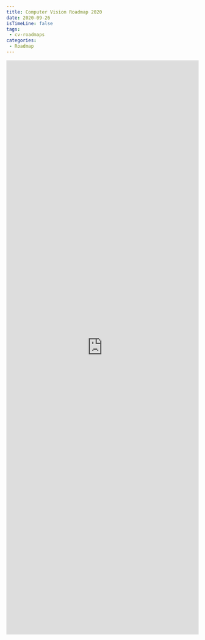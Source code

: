```yaml
---
title: Computer Vision Roadmap 2020
date: 2020-09-26
isTimeLine: false
tags:
 - cv-roadmaps
categories: 
 - Roadmap
---
```


<iframe frameborder="0" style="width:100%;height:1500px;" src="https://viewer.diagrams.net/?highlight=0000ff&edit=_blank&layers=1&nav=1&title=CV.drawio#R7V1be6JKsP01833nPIwfV5VHI8Y4WzAmmkTfEAiiKB7FC%2F76swrEC2JMMmqchGRnjzZNX6pXVfcqqptffHGwKI%2B1UVdxDdP5xTHG4hcv%2F%2BI4ls%2Fm8Q%2Bl%2BGFKns2GCdbYNlaZNgmP9tJcJTKr1KltmJOdjJ7rOp492k3U3eHQ1L2dNG08due72V5dZ7fWkWaZewmPuubspz7bhtddpbIMs7lwZ9pWd1V1Xlxd6Gh63xq70%2BGqvl8c%2Fxr8hJcHWlTWKv%2BkqxnufCfJXHi37tBb9aAw1ru2hz5OcEnWpqjSHP8SS13PI1kUfnG3%2BO%2BVbshYrms5pjayJxndHSBZnyDL7as2sB0aiO2ybtZloVK%2B9Isvjl3XCz8NFkXToQGNxips2e2Bq2thjc2h954bnprqvf9fz76fFn3%2Fv1nuadlt%2FRaFsJiZ5kzNSHiBiDw%2FGhZIa0Qf7UEwfjczc%2BzZGLWq1jGde3die7Y7xPWO63kQwCZDwbEtuuC5I6QGtxcmoxA5DFK06MurvTCNKAu%2BG5qnQcrhV%2B52MrMgusUAvSne36lc278ROs%2BLqb4c9VtLxtbuHhhddmdV%2FobVB%2FNph%2F8zrHIPvSr3NGk%2Fs05n%2BLCsLktT5TFvV%2B66XqcsLmsDtXf%2F%2BMc17h7mNTs%2Fa%2FF%2FnNbLw8gYPPU6HOt1OHFZHUh%2B25emuq9s7hv%2B6bd723UavOGLvOKLM32gz5RGX6w95ueKncddrN8utzydd6ZG%2BVaoPovLil%2BxzDI76QyVrM63h9ttQEl8daiv6sX9cmFe5am%2F63ukyqDLGHeFbNWXkFufGksl7O%2ByMkf%2BGZVZsdfyWXa4h5FelvpaY7vN6qxdduZ0rTpUZ8bLn177uY32G051IDpGUSo9leozncN9LzfI2%2FeUotg3yvUt%2BTlTjVd7rZcbZ68PW9ciGbYwDjp%2F021xT8sqt7mOtvLa8wOjyYwN2fnK3Y2ANLf97Ay1u7pU6ZXmNflmbhYrljFwHIP5MzMpb7Ewr8glUekVLKVREJTg%2BpOvc86sg%2FFRHoUFyhm1kbfJtu%2BaA2lmII%2F2LI51Tu3q5WZ2J39REBVbYCtFC3JvzdvPyqLdcwbVYgHfK%2FNqo8DgT%2FjvsWJtySXbLku9zuDWa0O%2B7bs%2FXQN9a%2FsFt8VJc%2FOxPw3GoycMKny3W%2FML1n35wWkPFbQDfRsEnzmga3Zvt3pmuZSrFAv57fKDsp8fOO35ia%2BUnT5kbbdeVJLbvPVsOKhn0uErUsVWB%2B3gt2VXyn8wlg%2BOPlBnnbLk3z9WepA2R3%2B4zwZe%2Bu0X5Cnf9rSXBxHXF9VeAfdtxqU2vOm2uaftPPMDeZZa%2Bbbf4XWMVSV2fTTrcAzSC1Nl2dy9NlAFlCmq8TIHKtXFqnI8%2FQE6%2BgRZiEz15WmKNi0hiwAX22OKPL4%2BeJoaRXbSenEcHWPbKd%2BK7ZcK4QFtlfg2%2FyfARXtwO9G5WLuGxqiDugyf3cKlxal2DDs0ziir%2Btx1tGfDNYJ8hcXBfC8W5NBkCJOdgbdscbfzdmOEOkSSnWcCP0pPP9QWr%2FXSHXWenWz7OdAJu7rcxhTrwL70Yb%2B6K4x4bXxul2%2BZVqPFbuMvwNfgYVBz%2FpQedtOtirzotZajF%2BBjXLkjOzfqtgYSS32rxPMWAyz3agOyG2zXkEW073bYfpSWxkAfk726L0qwz6MBykP767Dhf2xVaDUm6xJQI%2BVgTLIEYY1%2B%2B2VlkRpvWfaHHqQR3FdlVUZ7Xkwen1mgsbkjmZ2WDmHdywtn77o8n7U4JfvESb62ey1f5YM2PT6UWtutxx2d5yem9fzQNcqlnSuL4S5qF5Dg0wQjogRotAuLGAKGOiSsl1loexMWYdE1n5%2F8yHKtkRsfQYysVrxZGnfOJLA8A2fSkd1eYAF6hXmNa4865bnXCSwu5NRwFzVeZVDXuP0YIduF1lsLWDu01qJ2EXLUiqwsVV9glWWJV%2Bw5XWeQD5a2ZdX9wkJZWlO1obC1hjIB4llYzmVNLrAVucJXeyVYmRJfe5yLtQZmXLnPqsuSpRYFQW3U8dfnqrIloHwBsxXyFTxYaqHW6PNKr7TENVaFFVZ6%2FbkKWaFeRm3oLKQ5UZeWUO0pC6VnweL3p%2BpSX6rLgl%2BVW9A6AbNEfak%2BFpYoD3UrvtLAPXIf97RE%2FOtTv4J%2BUD57zqiYOZVeE%2F0pWbBOaKuOz7Dycn0RzAY9fa74BeQVMAOUFujTUqU%2B9fqot4V76vhch6XSxaqszGtFqrfpo90%2BPjPo%2B6ImVyaQG4d6IaOmUKGZBPKBTAS0AeXqsIw6%2Bl6xUN%2B01qgsVFlZVGXIkWTU09Hupl%2Ft9TFGJYbGQ5VLdA%2Fk0rdaPlkcgVPlJqs0SpNqo4QxaPKqXKH%2B0mf0s8%2Bo%2Ftyj8lH2XHksYFwxZg3MPLKFexSMb2mpyhaPGRXyqvtqoyVWi8wyuB%2F50G6x2tNhrSuUjvyFRa1RXyI%2F%2BivwkGFQh%2Foo%2BDXUqxJOZAv9gR2U69Qu1F2BfPsYuxKNw1LtYaVTZDDGul9rAH%2FoM%2BS%2BUJd1BrL2gK0pxhByK6EvFciQymryYf0WrzQgex99KdLY94OygDNRXVY44IDqmhIOgr4vK1O0HZjuUz3L2qPAAPNcUA%2BNfa85h1wJVyz6JlI%2Bqof6g%2FFFuQVf7TWBOYvBWKE%2FdT5oT4PWhsCcTXgucWF%2FSlxNxmxrFzCzU390YKqA%2BlvAfwsY6BMe0OYmYRe4a1JbxFB%2F%2BoJK4ybXacb0gTHoVR3yas1pvKAfKAfpsNMVuQVcFBjkF4AX3FvAuNc5tHUJ%2FC0DvfaBF9JluSDUZMtSSW9kwps%2BIfyiDXO1R%2BOL8e6hHyijKjc5whBkhnGAHGlMi3MfsqCxRN8UGkOUUwDuaVwsjsZU8YO8HPSD7ALKay2URkVAOmEe7dcnhF3o4jzAwSPJhvpampMNQHmk8%2BgTcLlsoowAl8CRApnhPuiN4s8ZBXpBeq8E9gEyRV58J7lwKM8CHnyME0vlqoH8gZHQzqDeFh%2B2uQTZNsVKkUF9LR7jhTJIrywWdsSCTqC8uoB%2Bo36U3bBQZh%2FpFcgM9safC1Q29J9HGSivRTKgNmOsFDGwp4THR8pToPFBWfRZpz4C2xjHZX8O%2FCENfQMugE%2BUT7K3YP%2BakG1JxP2wV7C11P5GBWXr0FsdfaswJGvCQngNut1A2TLJvjKlFSts6qq8Cmx1H1hTSNcYjDuHtvEom0W%2FOMiU8AL7gTagbWgH5KBgrFsTaltN1tH2oA7Yhj70oIKy6pBbBXgukUzAeKgshfrDAvPQkT7VwWAsGBoX2C20vT4nW0s2isYe7RApf4jhFpUzV0MbKiiPcz%2BwYw0wn2BFhVUPVptGGbJ5jK34OGnaAWszsNKtPqusPmx3jbsnn%2BZFsIKdlXWV0zezdT7gVkuBWC5%2FY401wwaVLrqOOw6IL5%2BT6RfX3JGm2x6R%2BRzx1rHraSvO%2B5vNU8o%2BF1%2FRc6LC5mIracXNy6Y7ML2xjyyrqzlGyohZafMTFrBy5QiSlJG2f1a8fb7xk%2FCilMmvHD7dLS8Jx3CZXG7lpVn5N6x19RuHAT6sfAYf8R%2Bwqf8g9R%2Bk%2FoMT%2Bw9E4lD2tuVql58Guh%2B2J%2Fi8bIEl5He5x9ZojQKJte%2Fao%2FaLvvI2%2FOkGbPcuYO1A6WJG7LjChX6DNuxsi6RdfvI3XgWFW3kOtrwK0rz1rI6Muz5Jd6rEpAJuMmw%2Fb%2BcpJOd5UV0wqJkBDVRirNmEtDuB%2FRawpo8zfGLSfS5eZovvBww7nk4SNgItrnvGs4g2KTSXCDEe1gOK%2FcC78BxyMKBy5UEoQWaq2%2BENcLWAXQ9az4tl%2B%2FEQ0zdG7bsHl7wqtA48xPi18tOozXUZykdrx4OeAYw4uNMhzwB5S7DGPeSdYLtm2fG0l5FDyMHcuTMfbrHYFUY2ngTM29sIJHyRNco2%2Bw%2FlnfSAX6u9mmMAHxMr8C4Mbu0O%2F0R9s%2BN5QzQr2Taw1nm%2BZe4HjkeerNBSebA88zxZ341n4SCfF9HXsL7hHwdaBeut7lgTHeuATjG0rKgTf6pH3izcN2vyD%2BDIiz%2Bh12JHLjvtNMoO00H%2BvT4XpbW3ZFdO81mShwX5t7wy294bfWfswPnt9vNcqvRXvgC5FPOEGT5kO%2B88S32yGisfgb3y%2FKwxGxu7OcbUBY4Z83lBMhqQz6S28hrC8ucCH0KRXXv8ar1STucf%2FA7nORGma1gbgsdhrVeB5SRMAjN9xsLanNZrc3CdYD2PtTPWjVhb2jdyhfL70GMZtiTwJzTBByqi2miCj5Avgfgfcd6%2BCH0Hv%2BizWG8usCal9R%2BtKcFdWihPwRoVHAZ8t9bAehvcKPAXPBKXrc8DzumTL6LEBFxjaa14FpiMjLw9Bev8Pk%2F%2BAuTD%2Bhbr5WKBeDb01ALHm%2BO%2BJvHEBa31A07RwHq510I99YBngqMsA85JbcCaXg04DThTUHYT9YDr9VoiOAT6PEefiXNXiK9ZAb8Av0JfBfIXkE8E7Q55IvpaawT8ntbXqLcADgH5BPwQcmmA62AWUYhr91o%2BOBU4AfkowOsC3kFcEDYRq4cKyR9yBJcJ%2BcUSZSwDfmKFnErBmhz8r1EKfSM9Hek6cSnyuxDvIF8G%2BqMzxHvBBSB7cPKgnkLIOXsK%2BXu4kPuDdxbnIvk8IBO6z1LAz5GPuDP6Sj4YcLsG%2BQjoXswHsoIxb03wBx6kYPxaKK%2FFqsRDlpD%2F45y4DzhsHfwOYw5NA2bm1G7IDLy%2Bz5A%2FiOQdcqQ%2BeEfAyYCRJji%2BLgZjTHwdXC3gpcAZ8GahfeTtJi64rAaf67imoO6CGI5%2Fk7jyRCUOuCyFPg7wcdwLnjonXIILkp9LCeQZ8NFGf0LpwfiiTNzDEH4w8wPLxHFaKBP8VK6Qz4YlvhXw%2FNBfAN7exzjUiVfPydcDnjQhXVCXNIdQP8kXR2NSWYQ%2BAwv3WODlBYZwQFxNpbkSnBYYANZ00pclySTAY4P8NNCPRoHkza78Ags18I0BZz2LMCIG%2FiVfAF8kLk1%2BtgJxZcgGWA74c5%2F4pxVyUYzHUoGcSDfJN9TiV%2F6tpdJTwB0Df8lSDXw7lA5e3yNOqaP90DvoWZiuw54QtqjvFeKwxNepHNgIK%2FQZLEsY14qlkJ%2BvURcCn0HgwyqR%2FgDTJKf6ymcQ%2BJbIZxXYIGAJOAbfBBbJN0K%2BK8go5PsyuLoc%2BAwCmxH2l3xrOvH6RcDFQx%2FelOwA5A6eWqd%2BgcfPicfyKvlJwI9D7EEuoT%2BDuD75p7zAByATZyd7RONTEqjswO9JaXJpGbSv0Scfikd11RoW%2BTrQp%2F5UgY1AG8gnQf44jDG1s0L82yffRlBW4FfBWBI%2BaTwaLehZwKl9hXyvshX6DGzyj9XJd%2BIpgb%2BjGdwTyBV2MSwLGJFL5OMIfKnQJyZoVyhblmxe4ANe0jygEJ8PfERBOvkLyJfrB%2BWLga2RgRGZbBrs2yPkEZTTwhiRLSbfJvldmyhHD%2FoE7JCvIvAXBr6SZQH6U1%2FSWgr5yU%2Fro51L8scBdz75bmjlXSMf750bzYPBfIc640%2BXZh0wlBb%2FMNNtltZ8HPJh3dCkderuU5WiNIzmUHymFTlW21fhKdhxDeRzGYbf9wbwzL4rgM2LGYk%2FkytAkFJXQOoKSF0BaShBGkqQhhKkoQRpKEEaSpCGEqShBGkoQRpKkIYSpKEEiQ6CE7gD%2BGyGz%2B96BCLuv%2BUPELLZTC4pOiB7Nn%2BAmPoDUn9A6g9IQwPS0IA0NCANDUhDA9LQgDQ0IA0NSEMD0tCANDTgx4cGnID5Z9ndSACWS%2BL9bCZi4ru8nzkT748atUXzTcMyH1df3bHXdS13qDmlTerNJrXqEqWXWST2TM%2FzV8dUaFPPRVLXA1UPrxrapEvUPviiT8ez9RdzaBToOAp8HbpDM0y5takbgXNg4o3d%2FvqICf6twaCWvzkUY9PRPHu2e4JFkkxXt967NqrYOG9iQygwsWHxtLFlequ7tk93iBXE5bidgkQxVtDEnY51c68gCErzt7KNKMPkcIPj9UQN3iAmLHGDn7WwPg8pPsGTlHU8GsqRNtzBWvb%2FpnSgxo0eamCBhsjq%2FA%2FtU0FDUT2z8%2FF%2F6TONP0OHefyODu0oBFmy2mAUXOR5gXxK24eCGOuDPGK5Nk3AJ2v1b9BWqiGxrUHVkwDnVDGAuDhcSmcvYXwdKTfaxNYnUTrG%2BR0tXR2ikpAcDmyUHLMnwVEva3Wf06g8wrrS1flYG%2B3aiV1t50jeMAXPkS2kMetqenc6Nst0q5zfJBSGVlAlDCjK6Zue3o0KjU6QYdZXIgOnuwNbX9WyNQ%2BYwU8Io5VNy61bt5WPz%2FISb5xogtg1LmI2YX7ghAyfS5gf4vbjM%2FMDMym3nNp0LJujye3E5Cum%2BPI7e1CZ9wDzA7X7bIr6XlW7XslvF7iRJ5tPkqdi62OXOmCOZ7ZuTo50N8laXaMILg2%2B1D6f1T7nudgCXsgxGXHPRnMil0lYwrM5KUr%2BgJFuQiVqnR49HeMYh56zvXNFdW5FTsamonndw9pLfXfsYT%2Fswu7pbPP5PDN06QFiZgJTcOt1zbGpOQP3VbPxVWOYrG7wnGganCCYnY4kdDipk%2BtIJtd51aRf%2FO0MxUqvr1ktx7MSI9Az1FfJ6GiiwYvSK2swjLmazKIJrzDMVZ6fn35X7lg769wJ9ZmthKvX3QnyOnWFfa%2BusHKhdCueRgcEPp%2FhxBin2FcBhk9SgU%2BQWHzdUoHkdUviMCadlPd9Z4rkafV%2B7Ha0ju2QHwNSHxr4%2FyNtcZh4u2v%2Ff3zWeFsTojTDpfMityYMIb%2BvKx3WMF43XodtLWJyvGSeRovYuCuITdAhIb%2BvQcIJlvmJ6pIU%2FXEKCP5LSle1h6a2yTjsTEb%2F5tI73rGCY5mdsXZ8Vb1rB76fwvNXo%2FAJ3H7N4S%2Bi8Id5%2FTUi%2BgCZzCWZHNWcjjXqv2p6c3fc%2F0ET2pvO8fejlctnM9ldx3GO2QcsbZG8HGBzHwfs13Cgqg1bO7bf8GL8q8A7E6cQ2VhAbMJqiM0m8IlTOD0TsZb%2FV7BWfKScgI82gPw1J8Xce00cI%2Bxgjk8Iwk6ckE%2FxIDYRc0n7sa93Qj4PYS1qjj51pik1vZ6VKvfl1JRNOrRwB22v4dhu8HQIxWu4fRagf7SZ9qiP7ZH3w1jTCZAlMbtLSjGXMM0nnYPBnw1Z3L8yz9%2BPXWusDQb20PpFzwGG1jTYEfPN7OGZJvssEz%2Be9asne%2FYTMTLXPnnf%2B17XHaZT95dN3RKzO3WLCQGGLC9c0sC%2BY1Phfvjf1gibC9t7wWd6zhp%2Ba21dkanjTPTFj74M0fSXKBt9aW1KoK%2Bb24Jv0X37cYbxMMW9oMStgbxh6HcbP8w2st6MIQ2D%2Fd6Q48pahNGFb%2BRbLcuOhkFuASLJ7EVpfxktuTaz0VJSiuHsQJDj0YL4XKygA2GXH42WFIXdeliRebNd66jNqIPxd3odyy8dyR9bi%2FO77fnr6M1knU1ytF1MZ5lvo7P5d%2BpstAi9EqXlo7cQRpj7rNKuZ5VVQdm4t%2B5ESstzscWd8LZS8bED%2BYQjSijEon4ipTyotPH83CWU9rDH8tMc%2BZ3POd%2Fnp5wa6ePH0xHpXd9l9uuJ9GHn5cVdNEXa28OlsPp7WCXSh0vCKmrAx5YiOzuNtgdvZ5J%2Fe%2BGwt1RgbukXV1azljm20UdzTFghp0y0OIne05t9a0yuZaqPzYTr57kfXp%2FHC2LPM9UL8SiK%2FJGpO76ezx3JH9uBwV5ivc0lubcvAvJrx2c%2B7s%2BIu%2BPei898jD%2BuLduJ8bnX4CNLy7yQ3K7z4o37DN62%2Bd2aq23oWevXNju7Nq52lIPlrgr3uRgsRDF26Ne7cc%2FvUqNcfKY%2BEe7jDc5m38Z9lmF325W9BO4PR7wZ9uxjdOfiz3%2BiZnX2EsYJPGov12HKldD1VBr%2FuDQq4Wl5TFIg2meFcb2s6XxbxrTVqYU65hOM0klIVi62FMknkCwu8WUQ8aMGTseyPhFZ%2Be0ij2ojc1h8%2BvEPL0VmX28u8%2FAyH4sOSToVda0Dl%2FE%2BfCIK9NvpxT2wAEClenEalEsxD0YSyqN3CV8E5FHB1x8CdXiNl5CyNuu0jfjTS6HrhfFV75OPr3GkpNhqnt1HefxR4%2BlQfjiE9OeYcnU6GPmpJf%2FCFU5MLRI2zl92hcP%2FrJO6DqxwtKGhpTsOTrfC4Y6iXEo4wepsIBeSVjix4YtebBAeTrI9VpuB3fM9f%2FzcQkLWtkv7ln6RDtF6tfV5k3Tv5vRJlr5GsvstJBkpsUS%2Fbw3fuc9F3PNqxB8AvtdjzTLckZI%2B7LLeAc8J%2FMhCktGMPz85eoJmDHG7D5%2B3H2p84qjNT6A0CU3vx28MrQdheDRmTliJ8ugDG%2BHkwP47G%2FOzTps54ZGXsmmOUKJjauNhuLnldawNTNq3f4yr%2FePz9D9F4VjmvRyOPdumbCElcfxNwxxO3PFr6pP7SiaXixawG%2B2QEg4CZNmEMwvOtk02mjt%2FtHrc%2Bw0XDUh148t0Q%2BLWR%2F%2B9rR35BBJ4PuX4wNvuUxL4WRK4u3ME5m%2FvxNMP8MDjhX05FRSTXAv%2FzC7eD0aTFCofegJz9SlJrCI9UnmXZ2STLM1JeUY%2Bk9vddcBy%2Bf25QmRySefJ8szHD1R%2Bp2anXGOj%2BUVHm0zsV1vXgve7fhvN%2BOfWViwjZriYughJB%2FNF7P0yR8emxIO%2FWZ%2FRLpvUhlRPrk5PEk5cvbCepE9bt%2FSkMdb0fuDxTdXky9SEzUTBZusdb0mbPqVL%2BrHE9Cjy9dLr251EXi8c6cT33679dfrO57J7bOsKpsXD%2B7J%2BnL4zxW%2Bg49qIlr%2B7U3uq6leg6pdkisnvms3vDfLxSJmd0Ji%2FffHsx931h3Y7r3dCH9jtfHAQjwbBRBb5aBBM5H4%2B%2B1tveS4jxNaJ2XfGZZ3K1R4J5Vu72p9sw6TXIF7C1Z66v4%2B7v9nEo2DO7P9OOnbngP9778CW0y3KflZAW%2FICsrDy4zEPpu5aQzv16n3tmiYr7CtLwtFnXLST9DL05ejRZ%2FpaHBuA8eHPdtIFj0iL5hk9aamerskviN9cUlglw2dyF40cO3wAwM9h4EV3OHOdKekD7rwtquoR%2BkqLpevu0r8k%2FoY%2Fos25q5eUTifveQf4N7dUQtSOL3gwsL8sTXpBUqL34Hzx30fPuP0BZgpL0ek4GFru9iG1UamN%2Bqk2is%2Bx8XdUHrBRuUy0JfUiZiqb9Dwj7vX8aecrvtdTeZkDFkVJisWo5z97tOjekbEsm81IWz%2F53XJPdOJiNn6WwLFD6WPNlI6c0Bh%2F44Z07JD8%2BMm8DPP2DXz8aF7mEmdAZpOWEB%2FRzY%2Fp2EFN2nkmcVCtrkRbcgew82FdycbGPH%2Bm17jk2I%2BBPRvvIH8JKL5jR8oJofgJcx%2B9xyV6c8vWG1ne8R6Xj81dB3Xg6NOyCEPbcxAzKbec2nQsm6PJ7cTkK6b4sn4X1ZVolSDuTRyfVKtc%2FPR1%2FkzH%2FMYnETZ6KfNBxYrvImaPTCN7XeEuMStElV7%2FGWh7u%2BW%2F2VOHc73sWZD2Ah3ZpNOXzvWS8USDlD5iI3fGxHudkqgK95WDtPmbofztN7l8zdlkfIxKJ70ilWXO9NrnRPU4HAb8c9Tj1tEm%2Fe8cnfHVrzwSY1vVRSHhGAdGSAq%2BOBvw02OHAXxt4v3emhJS7F%2FBJCHFKUviJMFeVlvYdKcueEFPG1puqixnmyjyvBg%2F1SR5qrjkCil6rPGWCynuEzrsT9rxSe6%2F%2Fy742RvmMEJ629N0UNhX4nfJ73lLPuvOlOIubOFM%2Fsy9iqIX953KK%2FKmv%2Bz6vSI3mt436ZnsN7NqZ%2FKGZKX3hHacyxWSvDEkuzdK598Ykvye8rVLO9G%2Ffc2bSZK1eBXbd7pHtH%2B%2FmWQXfVz8xUan20mSjLXc1WCNPSfW%2Fh4zl4dCfD%2FD6aDwZke%2FInb7neFP8eV%2F7q2Deu7Hrm5OJuE5umGUUtEdjKZB1cyTPQm3M9xoE1tPY5dOxQ1Ydn97HMfuT6nrtxFfZK9lEjf4abRYAYTsIWlGwhOzlBD%2F3ctMMnx%2BB%2FO5pO3FeSEx%2BO5sqD96dsjVGfRkf47maR1tYr7p0Umt9mkBnE16InxpAB8%2BDOPnmO3m0EbqbdUeThfhEmaAxUz6ip5TQT%2BXj0NfzCdAX7ow9I9u7%2Fg3bHexa1OMTiGqE5BIzfjZsMzBQIviVry1eBzYl7bpX7hD%2BJTAVk1v57UsKZrPgGaikls%2F17dA%2BeLnrUeAv5PpbE9bsTqfmFTAaGxivNNjkSmBY1fyi3KwJ1AIIZ8Rdp9WrJ%2Ffbe%2BYF8702DVZA1LXSqgDtMqZWgOMbqoBp5wF9kHPMmzSK1QujPv0%2FOI17h2tA4kFDsXbwnDophpwZg2Qvt7spwHJa%2FgXXcdJT7k%2FN%2BQTDoK7LOS5pLV%2BbASvY4%2FiR56rn3WP4puhVNtBGMkCX8n3SmLlsvFd3bn4zsL3xsrl4yXluVhJp9r7m4u9mjHaZ%2FnuLYfZ3Ns35ONR0Pndre5%2FHY2XiIxIx9Oolb%2FWnb8NII3vgpXeud32VFCIOnrYn3gpP%2BGhTaojx%2FUHwRlFP8MveKZAzVyWiwedr43PsddznC1Uk%2FvSsOALHcRcvm8e9nKnJzB%2FpxOY8zkmE49DlHh%2BX8tywvqdUic%2FgzlZ0z4RC%2FDPaVox1bSfomnZHL%2Fn17wSTTscB%2Fx9NE1%2BvL%2BEFr2zpFTTLqtpHBuF%2FHytpn1ic%2Fs%2Fp2mK27GdN4J%2BUmX7TsqWz3HxBeS1KNv1HzF3alfsUQ9r5Ku5Eg9r%2FGxFNh9Hw7sPIo1tEuYY6Twe1uye%2FzP%2FtsM03jL22GGle2eDHjvAkcvnY30%2F8QbpN6F0rX64quv2qRHQR46pDEZjd2aSV%2B7H7PxKcsttzQwSvlpjzbAhk62sOZl%2Bt67J9nj1rJOXoY3UkRsXHbY9gpvwpj36wC6y2FmJm3nhmKsvfurAyeYP%2FmOP%2FwxbG7hD49JTyCeeURwcrqMPGa5s%2BsgyuxGisJ2fnD72TCj%2F1w%2FoTv3cI1pk%2FegAjMrQM0lST%2FbQ%2FT4r%2FE%2FGXnzdu5yyeSkjZpn1DxtbsOQT1v8Ck8lfMnqDT%2BP1wMVNTEsje2SmynKihcrb0OeYJOp7ceinZ%2BvyN41XWqgsPDMAbgr%2Fr5or8vlchmGufK5Ig1v5G3VmY7LAZdnV%2B0G9qcpco8pcyRyTbtVPl1fXoCxZiVlvAV07j6Rr0JBPPFZPNeR7a8gpJgfgPf50e70v4kvxfnij%2F8%2FBe8A6HNSf4v0Ll08xt%2FBVTAfC4ZMDDj0vK2xDWU54XgZ8e9rvEJhjfeferueNJgFSb1cQnGQs18VowxxPMhhCJOsTZLmN1Eneru8msb4Q%2FlvVsIcVqfMeLRIST3R8cDVjoI1%2BRY%2Fvko5xLA0te2gGab9DO3A4cuQ9LRHfjG5566gSVpL019f9e%2BnJ5HEzsNfaYw8goQVekv5H2rQKZNhWvVWS5tgWPcbToVsQHH9DOmXrmlNYXRjYhhFsnUkyOBuTRBp8%2BkeA2ay4FyDJ5TIJustnsxkxu6%2B7n1FefB27NGybZzXobldxDZNy%2FD8%3D"></iframe>